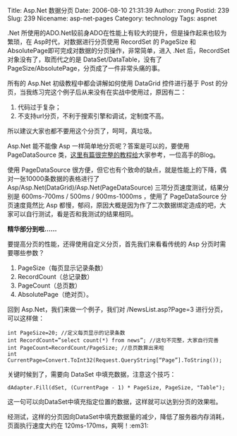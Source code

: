 Title: Asp.Net 数据分页
Date: 2006-08-10 21:31:39
Author: zrong
Postid: 239
Slug: 239
Nicename: asp-net-pages
Category: technology
Tags: aspnet

.Net 所使用的ADO.Net较前身ADO在性能上有较大的提升，但是操作起来也较为繁琐，在 Asp时代，对数据进行分页使用 RecordSet 的 PageSize 和 AbsolutePage即可完成对数据的分页操作，非常简单，进入 .Net 后，RecordSet 对象没有了，取而代之的是 DataSet/DataTable，没有了 PageSize/AbsolutePage，分页成了一件非常头痛的事。

所有的 Asp.Net 初级教程中都会讲解如何使用 DataGrid 控件进行基于 Post 的分页，当我练习完这个例子后从来没有在实战中使用过，原因有二：

1.  代码过于复杂；
2.  不支持url分页，不利于搜索引擎和调试，定制度不高。

所以建议大家也都不要用这个分页了，呵呵，真垃圾。

Asp.Net 能不能像 Asp 一样简单地分页呢？答案是可以的，要使用 PageDataSource 类，[这里有篇很完整的教程给](http://www.bksite.com/blog/42.shtml)大家参考，一位高手的Blog。

使用 PageDataSource 很方便，但它也有个致命的缺点，就是性能上的下降，偶对一张10000条数据的表格进行了 Asp/Asp.Net(DataGrid)/Asp.Net(PageDataSource) 三项分页速度测试，结果分别是 600ms-700ms / 500ms / 900ms-1000ms ，使用了 PageDataSource 分页速度竟然比 Asp 都慢，郁闷，原因大概是因为作了二次数据绑定造成的吧，大家可以自行测试，看是否和我测试的结果相同。

**精华部分到啦……**<!--more-->

要提高分页的性能，还得使用自定义分页，首先我们来看看传统的 Asp 分页时需要哪些参数？

1.  PageSize（每页显示记录条数）
2.  RecordCount（总记录数）
3.  PageCount（总页数）
4.  AbsolutePage（绝对页）。

回到 Asp.Net，我们来做一个例子，我们对 /NewsList.asp?Page=3
进行分页，可以这样做：

``` cshape
int PageSize=20; //定义每页显示的记录条数
int RecordCount=”select count(*) from news”; //这句不完整，大家自行完善
int PageCount=RecordCount/PageSize; //总页数算出来啦
int CurrentPage=Convert.ToInt32(Request.QueryString[“Page”].ToString());
```

关键时候到了，需要向 DataSet 中填充数据，注意这个技巧：

``` cshape
dAdapter.Fill(dSet, (CurrentPage - 1) * PageSize, PageSize, "Table");
```

这一句可以向DataSet中填充指定位置的数据，这样就可以达到分页的效果啦。

经测试，这样的分页因向DataSet中填充数据量的减少，降低了服务器内存消耗，页面执行速度大约在
120ms-170ms，爽啊！:em31:
